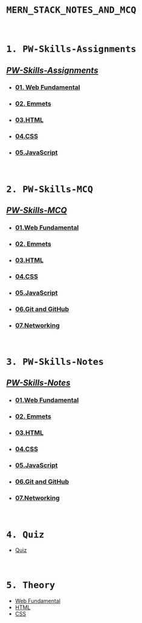 # **`MERN_STACK_NOTES_AND_MCQ`**

<br>

# `1. PW-Skills-Assignments`
## [**_PW-Skills-Assignments_**](./PW-Skills-Assignments/ "PW-Skills-Assignments")
- ### [01. Web Fundamental](./PW-Skills-Assignments/01.%20Web%20Fundamental/ "Web Fundamental Assignments")
- ### [02. Emmets](./PW-Skills-Assignments/02.%20Emmets/ "Emmets Assignments")
- ### [03.HTML](./PW-Skills-Assignments/03.HTML/ "HTML Assignments")
- ### [04.CSS](./PW-Skills-Assignments/04.CSS/ "CSS Assignments")
- ### [05.JavaScript](./PW-Skills-Assignments/05.JavaScript/ "JavaScript Assignments")

<br>

# `2. PW-Skills-MCQ`
## [**_PW-Skills-MCQ_**](./PW-Skills-MCQ/ "PW-Skills-MCQ")
- ### [01.Web Fundamental](./PW-Skills-MCQ/01.Web%20Fundamental/ "Web Fundamental MCQ")
- ### [02. Emmets](./PW-Skills-MCQ/02.Emmets/ "Emmets MCQ")
- ### [03.HTML](./PW-Skills-MCQ/03.HTML/ "HTML MCQ")
- ### [04.CSS](./PW-Skills-MCQ/04.CSS/ "CSS MCQ")
- ### [05.JavaScript](./PW-Skills-MCQ/05.JavaScript/ "JavaScript MCQ")
- ### [06.Git and GitHub](./PW-Skills-MCQ/06.Git%20and%20GitHub/ "Git and GitHub MCQ")
- ### [07.Networking](./PW-Skills-MCQ/07.Networking/ "Networking MCQ")

<br>

# `3. PW-Skills-Notes`
## [**_PW-Skills-Notes_**](./PW-Skills-Notes/01.%20Web-Fundamental/ "PW-Skills-Notes")
- ### [01.Web Fundamental](./PW-Skills-MCQ/01.Web%20Fundamental/ "Web Fundamental Notes")
- ### [02. Emmets](./PW-Skills-Notes/02.Emmets/ "Emmets Notes")
- ### [03.HTML](./PW-Skills-Notes/03.%20HTML/ "HTML Notes")
- ### [04.CSS](./PW-Skills-Notes/04.CSS/ "CSS Notes")
- ### [05.JavaScript](./PW-Skills-Notes/05.JavaScript/ "JavaScript Notes")
- ### [06.Git and GitHub](./PW-Skills-Notes/07.Networking/ "Git and GitHub Notes")
- ### [07.Networking](./PW-Skills-MCQ/07.Networking/ "Networking Notes")

<br>

# `4. Quiz`
- [Quiz](./Quiz "Quiz")

<br>

# `5. Theory` 
- [Web Fundamental](./Theory/01.%20Web%20Fundamental "Web Fundamental")
- [HTML](./Theory/02.%20HTML "HTML")
- [CSS](./Theory/03.%20CSS/ "CSS")
